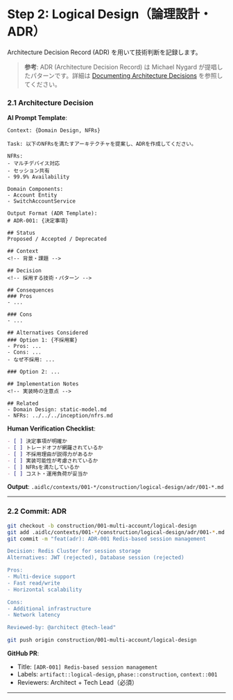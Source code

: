 # Step 2: Logical Design（論理設計・ADR）

Architecture Decision Record (ADR) を用いて技術判断を記録します。

> **参考**: ADR (Architecture Decision Record) は Michael Nygard が提唱したパターンです。詳細は [Documenting Architecture Decisions](https://cognitect.com/blog/2011/11/15/documenting-architecture-decisions) を参照してください。

### 2.1 Architecture Decision

**AI Prompt Template**:
```
Context: {Domain Design, NFRs}

Task: 以下のNFRsを満たすアーキテクチャを提案し、ADRを作成してください。

NFRs:
- マルチデバイス対応
- セッション共有
- 99.9% Availability

Domain Components:
- Account Entity
- SwitchAccountService

Output Format (ADR Template):
# ADR-001: {決定事項}

## Status
Proposed / Accepted / Deprecated

## Context
<!-- 背景・課題 -->

## Decision
<!-- 採用する技術・パターン -->

## Consequences
### Pros
- ...

### Cons
- ...

## Alternatives Considered
### Option 1: {不採用案}
- Pros: ...
- Cons: ...
- なぜ不採用: ...

### Option 2: ...

## Implementation Notes
<!-- 実装時の注意点 -->

## Related
- Domain Design: static-model.md
- NFRs: ../../../inception/nfrs.md
```

**Human Verification Checklist**:
```markdown
- [ ] 決定事項が明確か
- [ ] トレードオフが網羅されているか
- [ ] 不採用理由が説得力があるか
- [ ] 実装可能性が考慮されているか
- [ ] NFRsを満たしているか
- [ ] コスト・運用負荷が妥当か
```

**Output**: `.aidlc/contexts/001-*/construction/logical-design/adr/001-*.md`

---

### 2.2 Commit: ADR

```bash
git checkout -b construction/001-multi-account/logical-design
git add .aidlc/contexts/001-*/construction/logical-design/adr/001-*.md
git commit -m "feat(adr): ADR-001 Redis-based session management

Decision: Redis Cluster for session storage
Alternatives: JWT (rejected), Database session (rejected)

Pros:
- Multi-device support
- Fast read/write
- Horizontal scalability

Cons:
- Additional infrastructure
- Network latency

Reviewed-by: @architect @tech-lead"

git push origin construction/001-multi-account/logical-design
```

**GitHub PR**:
- Title: `[ADR-001] Redis-based session management`
- Labels: `artifact::logical-design`, `phase::construction`, `context::001`
- Reviewers: Architect + Tech Lead（必須）

---
